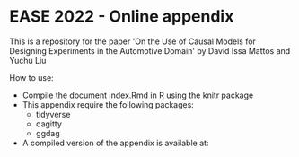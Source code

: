# EASE 2022 - Online appendix

This is a repository for the paper 'On the Use of Causal Models for Designing Experiments in the
Automotive Domain' by David Issa Mattos and Yuchu Liu

How to use: 

* Compile the document index.Rmd in R using the knitr package
* This appendix require the following packages: 
  * tidyverse
  * dagitty
  * ggdag
* A compiled version of the appendix is available at:  